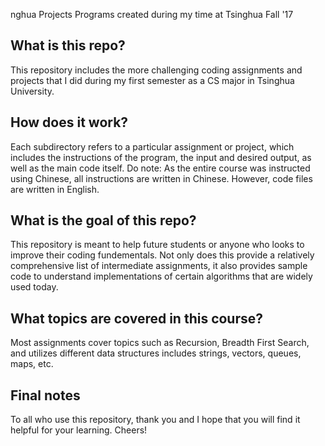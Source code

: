 nghua Projects
Programs created during my time at Tsinghua Fall '17

## What is this repo?
This repository includes the more challenging coding assignments and projects that I did during my first semester as a CS major in Tsinghua University.

## How does it work?
Each subdirectory refers to a particular assignment or project, which includes the instructions of the program, the input and desired output, as well as the main code itself. Do note: As the entire course was instructed using Chinese, all instructions are written in Chinese. However, code files are written in English.

## What is the goal of this repo?
This repository is meant to help future students or anyone who looks to improve their coding fundementals. Not only does this provide a relatively comprehensive list of intermediate assignments, it also provides sample code to understand implementations of certain algorithms that are widely used today.

## What topics are covered in this course?
Most assignments cover topics such as Recursion, Breadth First Search, and utilizes different data structures includes strings, vectors, queues, maps, etc. 

## Final notes
To all who use this repository, thank you and I hope that you will find it helpful for your learning. Cheers!

